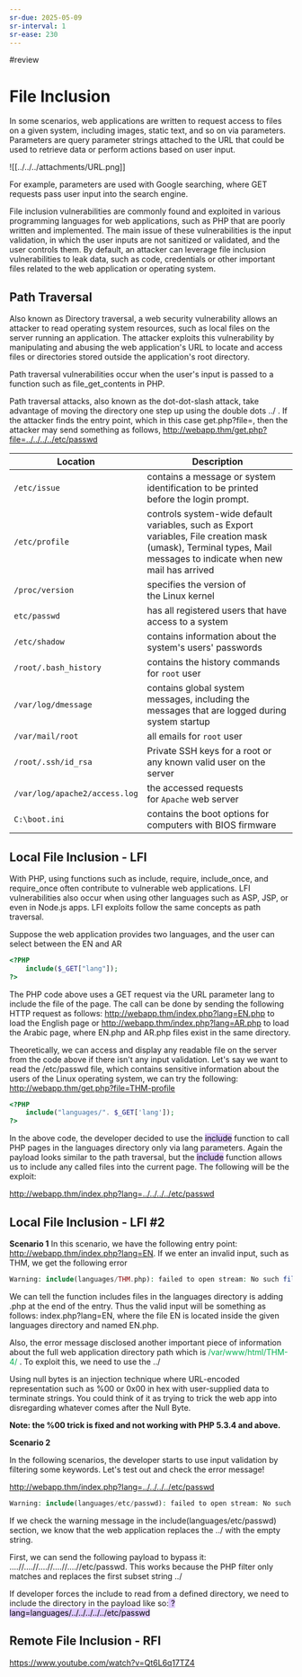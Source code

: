 ```yaml
---
sr-due: 2025-05-09
sr-interval: 1
sr-ease: 230
---
```


#review 
# File Inclusion

In some scenarios, web applications are written to request access to files on a given system, including images, static text, and so on via parameters. Parameters are query parameter strings attached to the URL that could be used to retrieve data or perform actions based on user input. 

![[../../../attachments/URL.png]]

For example, parameters are used with Google searching, where GET requests pass user input into the search engine.

File inclusion vulnerabilities are commonly found and exploited in various programming languages for web applications, such as PHP that are poorly written and implemented. The main issue of these vulnerabilities is the input validation, in which the user inputs are not sanitized or validated, and the user controls them. By default, an attacker can leverage file inclusion vulnerabilities to leak data, such as code, credentials or other important files related to the web application or operating system.

## Path Traversal

Also known as Directory traversal, a web security vulnerability allows an attacker to read operating system resources, such as local files on the server running an application. The attacker exploits this vulnerability by manipulating and abusing the web application's URL to locate and access files or directories stored outside the application's root directory.

Path traversal vulnerabilities occur when the user's input is passed to a function such as file_get_contents in PHP. 

 Path traversal attacks, also known as the dot-dot-slash attack, take advantage of moving the directory one step up using the double dots ../ .  If the attacker finds the entry point, which in this case get.php?file=, then the attacker may send something as follows, http://webapp.thm/get.php?file=../../../../etc/passwd

| **Location**                  | **Description**                                                                                                                                                   |
| ----------------------------- | ----------------------------------------------------------------------------------------------------------------------------------------------------------------- |
| `/etc/issue`                  | contains a message or system identification to be printed before the login prompt.                                                                                |
| `/etc/profile`                | controls system-wide default variables, such as Export variables, File creation mask (umask), Terminal types, Mail messages to indicate when new mail has arrived |
| `/proc/version`               | specifies the version of the Linux kernel                                                                                                                         |
| `etc/passwd`                  | has all registered users that have access to a system                                                                                                             |
| `/etc/shadow`                 | contains information about the system's users' passwords                                                                                                          |
| `/root/.bash_history`         | contains the history commands for `root` user                                                                                                                     |
| `/var/log/dmessage`           | contains global system messages, including the messages that are logged during system startup                                                                     |
| `/var/mail/root`              | all emails for `root` user                                                                                                                                        |
| `/root/.ssh/id_rsa`           | Private SSH keys for a root or any known valid user on the server                                                                                                 |
| `/var/log/apache2/access.log` | the accessed requests for `Apache` web server                                                                                                                     |
| `C:\boot.ini`                 | contains the boot options for computers with BIOS firmware                                                                                                        |

## Local File Inclusion - LFI

With PHP, using functions such as include, require, include_once, and require_once often contribute to vulnerable web applications.  LFI vulnerabilities also occur when using other languages such as ASP, JSP, or even in Node.js apps. LFI exploits follow the same concepts as path traversal.

Suppose the web application provides two languages, and the user can select between the EN and AR

```php
<?PHP 
	include($_GET["lang"]);
?>
```

The PHP code above uses a GET request via the URL parameter lang to include the file of the page. The call can be done by sending the following HTTP request as follows: http://webapp.thm/index.php?lang=EN.php to load the English page or http://webapp.thm/index.php?lang=AR.php to load the Arabic page, where EN.php and AR.php files exist in the same directory.

Theoretically, we can access and display any readable file on the server from the code above if there isn't any input validation. Let's say we want to read the /etc/passwd file, which contains sensitive information about the users of the Linux operating system, we can try the following: http://webapp.thm/get.php?file=THM-profile


```php
<?PHP 
	include("languages/". $_GET['lang']); 
?>
```

In the above code, the developer decided to use the <mark style="background: #D2B3FFA6;">include</mark> function to call PHP pages in the languages directory only via lang parameters. Again the payload looks similar to the path traversal, but the <mark style="background: #D2B3FFA6;">include</mark> function allows us to include any called files into the current page. The following will be the exploit:

http://webapp.thm/index.php?lang=../../../../etc/passwd

## Local File Inclusion - LFI #2

**Scenario 1**
In this scenario, we have the following entry point: http://webapp.thm/index.php?lang=EN. If we enter an invalid input, such as THM, we get the following error


```php
Warning: include(languages/THM.php): failed to open stream: No such file or directory in /var/www/html/THM-4/index.php on line 12
```

We can tell the function includes files in the languages directory is adding .php at the end of the entry. Thus the valid input will be something as follows: index.php?lang=EN, where the file EN is located inside the given languages directory and named EN.php.

Also, the error message disclosed another important piece of information about the full web application directory path which is <span style="color:rgb(0, 176, 80)">/var/www/html/THM-4/</span> . To exploit this, we need to use the ../

Using null bytes is an injection technique where URL-encoded representation such as %00 or 0x00 in hex with user-supplied data to terminate strings. You could think of it as trying to trick the web app into disregarding whatever comes after the Null Byte.

**Note: the %00 trick is fixed and not working with PHP 5.3.4 and above.**

**Scenario 2**

In the following scenarios, the developer starts to use input validation by filtering some keywords. Let's test out and check the error message!

http://webapp.thm/index.php?lang=../../../../etc/passwd

```php
Warning: include(languages/etc/passwd): failed to open stream: No such file or directory in /var/www/html/THM-5/index.php on line 15
```

If we check the warning message in the include(languages/etc/passwd) section, we know that the web application replaces the ../ with the empty string. 

First, we can send the following payload to bypass it: ....//....//....//....//....//etc/passwd. This works because the PHP filter only matches and replaces the first subset string ../

If developer forces the include to read from a defined directory, we need to include the directory in the payload like so:<mark style="background: #D2B3FFA6;"> ?lang=languages/../../../../../etc/passwd</mark>

## Remote File Inclusion - RFI

https://www.youtube.com/watch?v=Qt6L6q17TZ4